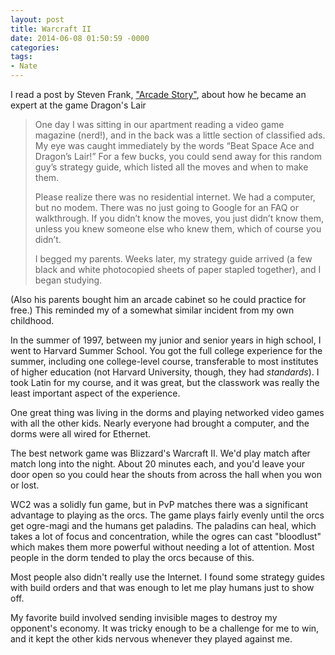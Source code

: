 ```yaml
---
layout: post
title: Warcraft II
date: 2014-06-08 01:50:59 -0000
categories:
tags:
- Nate
---
```

I read a post by Steven Frank, <a title="Arcade Story" href="http://stevenf.com/2014/05/21/arcade-story/" target="_blank">"Arcade Story"</a>, about how he became an expert at the game Dragon's Lair
<blockquote>One day I was sitting in our apartment reading a video game magazine (nerd!), and in the back was a little section of classified ads. My eye was caught immediately by the words “Beat Space Ace and Dragon’s Lair!” For a few bucks, you could send away for this random guy’s strategy guide, which listed all the moves and when to make them.

Please realize there was no residential internet. We had a computer, but no modem. There was no just going to Google for an FAQ or walkthrough. If you didn’t know the moves, you just didn’t know them, unless you knew someone else who knew them, which of course you didn’t.

I begged my parents. Weeks later, my strategy guide arrived (a few black and white photocopied sheets of paper stapled together), and I began studying.</blockquote>
(Also his parents bought him an arcade cabinet so he could practice for free.) This reminded my of a somewhat similar incident from my own childhood.

In the summer of 1997, between my junior and senior years in high school, I went to Harvard Summer School. You got the full college experience for the summer, including one college-level course, transferable to most institutes of higher education (not Harvard University, though, they had <em>standards</em>). I took Latin for my course, and it was great, but the classwork was really the least important aspect of the experience.

One great thing was living in the dorms and playing networked video games with all the other kids. Nearly everyone had brought a computer, and the dorms were all wired for Ethernet.

The best network game was Blizzard's Warcraft II. We'd play match after match long into the night. About 20 minutes each, and you'd leave your door open so you could hear the shouts from across the hall when you won or lost.

WC2 was a solidly fun game, but in PvP matches there was a significant advantage to playing as the orcs. The game plays fairly evenly until the orcs get ogre-magi and the humans get paladins. The paladins can heal, which takes a lot of focus and concentration, while the ogres can cast "bloodlust" which makes them more powerful without needing a lot of attention. Most people in the dorm tended to play the orcs because of this.

Most people also didn't really use the Internet. I found some strategy guides with build orders and that was enough to let me play humans just to show off.

My favorite build involved sending invisible mages to destroy my opponent's economy. It was tricky enough to be a challenge for me to win, and it kept the other kids nervous whenever they played against me.
